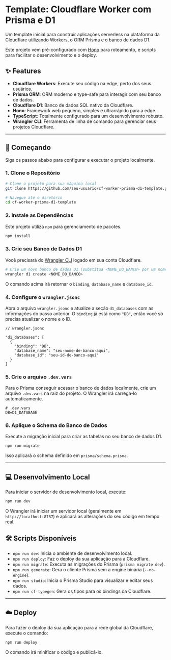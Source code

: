 # Template: Cloudflare Worker com Prisma e D1

Um template inicial para construir aplicações serverless na plataforma da Cloudflare utilizando Workers, o ORM Prisma e o banco de dados D1.

Este projeto vem pré-configurado com [Hono](https://hono.dev/) para roteamento, e scripts para facilitar o desenvolvimento e o deploy.

## ✨ Features

-   **Cloudflare Workers**: Execute seu código na edge, perto dos seus usuários.
-   **Prisma ORM**: ORM moderno e type-safe para interagir com seu banco de dados.
-   **Cloudflare D1**: Banco de dados SQL nativo da Cloudflare.
-   **Hono**: Framework web pequeno, simples e ultrarrápido para a edge.
-   **TypeScript**: Totalmente configurado para um desenvolvimento robusto.
-   **Wrangler CLI**: Ferramenta de linha de comando para gerenciar seus projetos Cloudflare.

---

## 🚀 Começando

Siga os passos abaixo para configurar e executar o projeto localmente.

### 1. Clone o Repositório

```bash
# Clone o projeto para sua máquina local
git clone https://github.com/seu-usuario/cf-worker-prisma-d1-template.git

# Navegue até o diretório
cd cf-worker-prisma-d1-template
```

### 2. Instale as Dependências

Este projeto utiliza `npm` para gerenciamento de pacotes.

```bash
npm install
```

### 3. Crie seu Banco de Dados D1

Você precisará do [Wrangler CLI](https://developers.cloudflare.com/workers/wrangler/install-and-update/) logado em sua conta Cloudflare.

```bash
# Crie um novo banco de dados D1 (substitua <NOME_DO_BANCO> por um nome de sua escolha)
wrangler d1 create <NOME_DO_BANCO>
```

O comando acima irá retornar o `binding`, `database_name` e `database_id`.

### 4. Configure o `wrangler.jsonc`

Abra o arquivo `wrangler.jsonc` e atualize a seção `d1_databases` com as informações do passo anterior. O `binding` já está como `"DB"`, então você só precisa atualizar o nome e o ID.

```jsonc
// wrangler.jsonc

"d1_databases": [
  {
    "binding": "DB",
    "database_name": "seu-nome-de-banco-aqui",
    "database_id": "seu-id-de-banco-aqui"
  }
]
```

### 5. Crie o arquivo `.dev.vars`

Para o Prisma conseguir acessar o banco de dados localmente, crie um arquivo `.dev.vars` na raiz do projeto. O Wrangler irá carregá-lo automaticamente.

```
# .dev.vars
DB=D1_DATABASE
```

### 6. Aplique o Schema do Banco de Dados

Execute a migração inicial para criar as tabelas no seu banco de dados D1.

```bash
npm run migrate
```

Isso aplicará o schema definido em `prisma/schema.prisma`.

---

## 💻 Desenvolvimento Local

Para iniciar o servidor de desenvolvimento local, execute:

```bash
npm run dev
```

O Wrangler irá iniciar um servidor local (geralmente em `http://localhost:8787`) e aplicará as alterações do seu código em tempo real.

## 🛠️ Scripts Disponíveis

-   `npm run dev`: Inicia o ambiente de desenvolvimento local.
-   `npm run deploy`: Faz o deploy da sua aplicação para a Cloudflare.
-   `npm run migrate`: Executa as migrações do Prisma (`prisma migrate dev`).
-   `npm run generate`: Gera o cliente Prisma sem a engine binária (`--no-engine`).
-   `npm run studio`: Inicia o Prisma Studio para visualizar e editar seus dados.
-   `npm run cf-typegen`: Gera os tipos para os bindings da Cloudflare.

---

## ☁️ Deploy

Para fazer o deploy da sua aplicação para a rede global da Cloudflare, execute o comando:

```bash
npm run deploy
```

O comando irá minificar o código e publicá-lo.